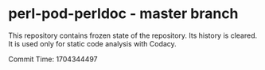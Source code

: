 # perl-pod-perldoc - master branch

This repository contains frozen state of the repository.
Its history is cleared. It is used only for static code
analysis with Codacy.

Commit Time: 1704344497